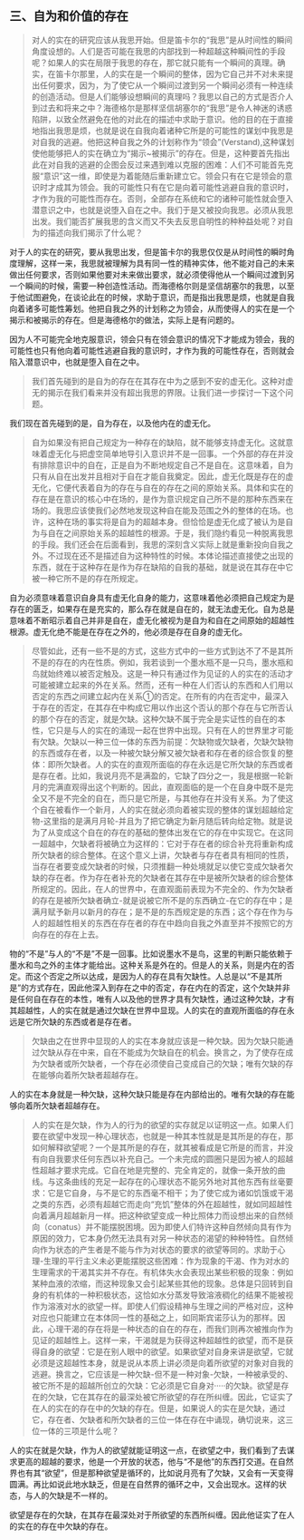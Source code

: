 <h2>三、自为和价值的存在</h2><blockquote data-pid="e_Xh1S3z">对人的实在的研究应该从我思开始。但是笛卡尔的“我思”是从时间性的瞬间角度设想的。人们是否可能在我思的内部找到一种超越这种瞬间性的手段呢？如果人的实在局限于我思的存在，那它就只能有一个瞬间的真理。确实，在笛卡尔那里，人的实在是一个瞬间的整体，因为它自己并不对未来提出任何要求，因为，为了使它从一个瞬间过渡到另一个瞬间必须有一种连续的创造活动。但是人们能够设想瞬间的真理吗？我思以自己的方式是否介人到过去和将来之中？海德格尔是那样坚信胡塞尔的“我思”是令人神迷的诱惑陷阱，以致全然避免在他的对此在的描述中求助于意识。他的目的在于直接地指出我思是烦，也就是说在自我向着诸种它所是的可能性的谋划中我思是对自我的逃避。他把这种自我之外的计划称作为“领会”(Verstand),这种谋划使他能够把人的实在确立为“揭示~被揭示”的存在。但是，这种要首先指出此在对自我的逃避的企图会反过来遇到难以克服的困难：人们不可能首先克服“意识”这一维，即使是为着能随后重新建立它。领会只有在它是领会的意识时才成其为领会。我的可能性只有在它是向着可能性逃避自我的意识时，才作为我的可能性而存在。否则，全部存在系统和它的诸种可能性就会堕入潜意识之中，也就是说堕入自在之中。我们于是又被投向我思。必须从我思出发。我们能否扩展我思的含义而又不失去反思自明性的种种益处呢？对自为的描述向我们揭示了什么呢？</blockquote><p data-pid="guOZWOD9">对于人的实在的研究，要从我思出发，但是笛卡尔的我思仅仅是从时间性的瞬时角度理解，这样一来，我思就被理解为具有同一性的精神实体，他不能对自己的未来做出任何要求，否则如果他要对未来做出要求，就必须使得他从一个瞬间过渡到另一个瞬间的时候，需要一种创造性活动。而海德格尔则是坚信胡塞尔的我思，以至于他试图避免，在谈论此在的时候，求助于意识，而是指出我思是烦，也就是自我向着诸多可能性筹划。他把自我之外的计划称之为领会，从而使得人的实在是一个揭示和被揭示的存在。但是海德格尔的做法，实际上是有问题的。</p><p data-pid="2aO23qN7">因为人不可能完全地克服意识，领会只有在领会意识的情况下才能成为领会，我的可能性也只有他向着可能性逃避自我的意识时，才作为我的可能性存在，否则就会陷入潜意识中，也就是堕入自在之中。</p><blockquote data-pid="v8oa1L2C">我们首先碰到的是自为的存在在其存在中为之感到不安的虚无化。这种对虚无的揭示在我们看来并没有超出我思的界限。让我们进一步探讨一下这个问题。</blockquote><p data-pid="UtV6m7np">我们现在首先碰到的是，自为存在，以及他内在的虚无化。</p><blockquote data-pid="kXtY-PMq">自为如果没有把自己规定为一种存在的缺陷，就不能够支持虚无化。这就意味着虚无化与把虚空简单地导引入意识并不是一回事。一个外部的存在并没有排除意识中的自在，正是自为不断地规定自己不是自在。这意味着，自为只有从自在出发并且相对于自在才能自我奠定。因此，虚无化既是存在的虚无化，它便代表着自为的存在与自在的存在之间的原始关系。具体和实在的存在是在意识的核心中在场的，是作为意识规定自己所不是的那种东西来在场的。我思应该使我们必然地发现这种自在能及范围之外的整体的在场。也许，这种在场的事实将是自为的超越本身。但恰恰是虚无化成了被认为是自为与自在之间原始关系的超越性的根源。于是，我们隐约看见一种脱离我思的手段。我们还会在后面看到，我思的深刻含义实际上就是重新投向自我之外。不过现在还不是描述自为这种特性的时候。本体论描述直接使之出现的东西，就在于这种存在是作为存在缺陷的自我的基础，就是说在其存在中它被一种它所不是的存在所规定。</blockquote><p data-pid="C3gZmymR">自为必须意味着意识自身具有虚无化自身的能力，这意味着他必须把自己规定为是存在的匮乏，如果存在是充实的，那么存在就是自在的，就无法虚无化。自为总是意味着不断昭示着自己并非是自在，虚无化被视为是自为和自在之间原始的超越性根源。虚无化绝不能是在存在之外的，他必须是存在自身的虚无化。</p><blockquote data-pid="TOzXGjV1">尽管如此，还有一些不是的方式，这些方式中的一些方式到达不了不是其所不是的存在的内在性质。例如，我若谈到一个墨水瓶不是一只鸟，墨水瓶和鸟就始终难以被否定触及。这是一种只有通过作为见证的人的实在的活动才可能被建立起来的外在关系。然而，还有一种在人们否认的东西和人们用以否定的东西之间建立起内在关系①的否定。在所有的内在否定中，最深入于存在的否定，在其存在中构成它用以作出这个否认的那个存在与它所否认的那个存在的否定，就是欠缺。这种欠缺不属于完全是实证性的自在的本性，它只是与人的实在的涌现一起在世界中出现。只有在人的世界里才可能有欠缺。欠缺以一种三位一体的东西为前提：欠缺物或欠缺者，欠缺欠缺物的东西或存在者，以及一种被欠缺分解又被欠缺者和存在者的综合恢复的整体：即所欠缺者。人的实在的直观所面临的存在永远是它所欠缺的东西或者是存在者。比如，我说月亮不是满盈的，它缺了四分之一，我是根据一轮新月的完满直观得出这个判断的。因此，直观面临的是一个在自身中既不是完全又不是不完全的自在，而只是它所是，与其他存在并没有关系。为了使这个自在被看作一个新月，人的实在就必须向着被实现的整体的谋划超越给定物-这里指的是满月月轮-并且为了把它确定为新月随后转向给定物。就是说为了从变成这个自在的存在的基础的整体出发在它的存在中实现它。在这同一超越中，欠缺者将被确立为这样的：它对于存在者的综合补充将重新构成所欠缺者的综合整体。在这个意义上讲，欠缺者与存在者具有相同的性质，当存在者要变成欠缺者的时候，只须推翻一种处境就足以使它变成欠缺者欠缺的存在者。作为存在者补充的欠缺者在其存在中是被所欠缺者的综合整体所规定的。因此，在人的世界中，在直观面前表现为不完全的、作为欠缺者的存在是被所欠缺者确立-就是说被它所不是的东西确立-在它的存在中；是满月赋予新月以新月的存在；是不是的东西规定是的东西；这个存在作为与人的超越性相关的东西在存在者的存在中趋向自我之外直至并不按照它的方向存在的存在上去。</blockquote><p data-pid="pC9pxUZ8">物的“不是”与人的“不是”不是一回事。比如说墨水不是鸟，这里的判断只能依赖于墨水和鸟之外的主体才能给出。这种关系是外在的。但是人的关系，则是内在的否定。而这个否定之所以达成，是因为人的存在具有欠缺性。人总是以“不是其所是”的方式存在，因此他深入到存在之中的否定，存在内在的否定，这个欠缺并非是任何自在存在的本性，唯有人以及他的世界才具有欠缺性，通过这种欠缺，才有其超越性，人的实在就是通过欠缺在世界中显现。人的实在的直观所面临的存在永远是它所欠缺的东西或者是存在者。</p><blockquote data-pid="cWybgb2S">欠缺由之在世界中显现的人的实在本身就应该是一种欠缺。因为欠缺只能通过欠缺从存在中来，自在不能成为欠缺自在的机会。换言之，为了使存在成为欠缺者或所欠缺者，一个存在必须使自己变成自己的欠缺；唯有欠缺的存在能够向着所欠缺者超越存在。</blockquote><p data-pid="LYGoNz1e">人的实在本身就是一种欠缺，这种欠缺只能是存在内部给出的。唯有欠缺的存在能够向着所欠缺者超越存在。</p><blockquote data-pid="dKgeREKq">人的实在是欠缺，作为人的行为的欲望的实存就足以证明这一点。如果人们要在欲望中发现一种心理状态，也就是一种其本性就是是其所是的存在，那如何解释欲望呢？一个是其所是的存在，就其被看成是它所是的而言，并没有向自我要求任何东西以补充自己。一个未完成的圆圈只是因为被人的超越性超越才要求完成。它自在地是完整的、完全肯定的，就像一条开放的曲线。与这条曲线的充足一起存在的心理状态不能另外地对其他东西有丝毫要求：它是它自身，与不是它的东西毫不相干；为了使它成为诸如饥饿或干渴之类的东西，必须有超越它而走向“充饥”整体的外在超越性，就如同超越性向着满月超越新月一样。把这种欲望变成一种比照体力而设想出来的自然倾向（conatus）并不能摆脱困境。因为即使人们特许这种自然倾向具有作为原因的效力，它本身仍然无法具有对另一种状态的渴望的种种特性。自然倾向作为状态的产生者是不能与作为对状态的要求的欲望等同的。求助于心理-生理的平行主义未必更能摆脱这些困难：作为现象的干渴、作为对水的生理需求的干渴其实并不存在。有机体失水会表现出某些积极的现象：例如某种血液的浓缩，而这种现象又会引起某些其他的现象。总体是只回转到自身的有机体的一种积极状态，这恰如水分蒸发导致溶液稠化的结果不能被视作为溶液对水的欲望一样。即使人们假设精神与生理之间的严格对应，这种对应也只能建立在本体同一性的基础之上，如同斯宾诺莎认为的那样。因此，心理干渴的存在将是一种状态的自在的存在，而我们则再次被推向作为见证的超越性上。这样一来，干渴就是为获得这种超越性的欲望，而不是获得自身的欲望：它是在别人眼中的欲望。如果欲望对自身来讲是欲望，它就必须是这超越性本身，就是说从本质上讲必须是向着所欲望的对象对自我的逃避。换言之，它应该是一种欠缺-但不是一种对象-欠缺，一种被承受的、被它所不是的超越所创立的欠缺：它必须是它自身对·····的欠缺。欲望是存在的欠缺，它在其存在的最深处被它所欲望的存在所纠缠。因此，它证实了在人的实在的存在中的欠缺的存在。但是，如果说人的实在是欠缺，通过它，存在者、欠缺者和所欠缺者的三位一体在存在中诵现，确切说来，这三位一体的三项是什么呢？</blockquote><p data-pid="dYO0mxtf">人的实在就是欠缺，作为人的欲望就能证明这一点，在欲望之中，我们看到了去谋求更高的超越的要求，他是一个开放的状态，他与“不是他”的东西打交道。在自然界也有其“欲望”，但是那种欲望是循环的，比如说月亮有了欠缺，又会有一天变得圆满。再比如说此地水缺乏，但是在自然界的循环之中，又会出现水。这样的状态，与人的欠缺是不一样的。</p><p data-pid="4OT_ZFb6">欲望是存在的欠缺，在其存在最深处对于所欲望的东西所纠缠。因此他证实了在人的实在的存在中欠缺的存在。</p><p></p>
